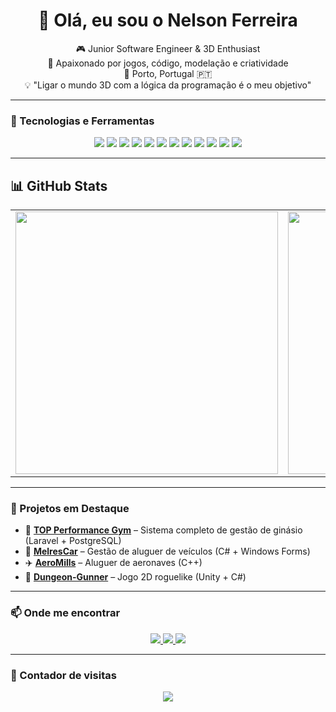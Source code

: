 <h1 align="center">👋 Olá, eu sou o Nelson Ferreira</h1>

<p align="center">
🎮 Junior Software Engineer & 3D Enthusiast<br>
🧱 Apaixonado por jogos, código, modelação e criatividade<br>
📍 Porto, Portugal 🇵🇹<br>
💡 "Ligar o mundo 3D com a lógica da programação é o meu objetivo"
</p>

---

### 🚀 Tecnologias e Ferramentas
<p align="center">
  <img src="https://img.shields.io/badge/-C%23-239120?style=for-the-badge&logo=csharp&logoColor=white" />
  <img src="https://img.shields.io/badge/-Unity-000000?style=for-the-badge&logo=unity&logoColor=white" />
  <img src="https://img.shields.io/badge/-PHP-777BB4?style=for-the-badge&logo=php&logoColor=white" />
  <img src="https://img.shields.io/badge/-Laravel-F55247?style=for-the-badge&logo=laravel&logoColor=white" />
  <img src="https://img.shields.io/badge/-JavaScript-F7DF1E?style=for-the-badge&logo=javascript&logoColor=black" />
  <img src="https://img.shields.io/badge/-PostgreSQL-336791?style=for-the-badge&logo=postgresql&logoColor=white" />
  <img src="https://img.shields.io/badge/-MySQL-4479A1?style=for-the-badge&logo=mysql&logoColor=white" />
  <img src="https://img.shields.io/badge/-HTML5-E34F26?style=for-the-badge&logo=html5&logoColor=white" />
  <img src="https://img.shields.io/badge/-CSS3-1572B6?style=for-the-badge&logo=css3&logoColor=white" />
  <img src="https://img.shields.io/badge/-Tailwind-06B6D4?style=for-the-badge&logo=tailwindcss&logoColor=white" />
  <img src="https://img.shields.io/badge/-Blender-F5792A?style=for-the-badge&logo=blender&logoColor=white" />
  <img src="https://img.shields.io/badge/-3ds%20Max-003A60?style=for-the-badge&logo=autodesk&logoColor=white" />
</p>

---

## 📊 GitHub Stats

<table>
  <tr>
    <td>
      <img src="https://github-profile-summary-cards.vercel.app/api/cards/profile-details?username=NelsonFerreira23&theme=github_dark" width="420"/>
    </td>
    <td>
      <img src="https://github-profile-summary-cards.vercel.app/api/cards/most-commit-language?username=NelsonFerreira23&theme=github_dark" width="420"/>
    </td>
  </tr>
</table>


---

### 🧠 Projetos em Destaque

- 🎯 [**TOP Performance Gym**](https://topperformancerehab.pt) – Sistema completo de gestão de ginásio (Laravel + PostgreSQL)
- 🚗 [**MelresCar**](https://github.com/NelsonFerreira23/MelresCar-master) – Gestão de aluguer de veículos (C# + Windows Forms)
- ✈️ [**AeroMills**](https://github.com/NelsonFerreira23/AeroMills-main) – Aluguer de aeronaves (C++)
- 🔫 [**Dungeon-Gunner**](https://github.com/NelsonFerreira23/Dungeon-Gunner) – Jogo 2D roguelike (Unity + C#)

---

### 📫 Onde me encontrar
<p align="center">
  <a href="https://www.linkedin.com/in/nelson-ferreira-20b3a6235/" target="_blank">
    <img src="https://img.shields.io/badge/-LinkedIn-0077B5?style=for-the-badge&logo=linkedin&logoColor=white" />
  </a>
  <a href="mailto:nelsonferreira004@gmail.com">
    <img src="https://img.shields.io/badge/-Gmail-D14836?style=for-the-badge&logo=gmail&logoColor=white" />
  </a>
  <a href="https://instagram.com/seuinstagram" target="_blank">
    <img src="https://img.shields.io/badge/-Instagram-E4405F?style=for-the-badge&logo=instagram&logoColor=white" />
  </a>
</p>

---

### 👣 Contador de visitas

<p align="center">
  <img src="https://komarev.com/ghpvc/?username=NelsonFerreira23&label=Visitas&color=0e75b6&style=flat" />
</p>
